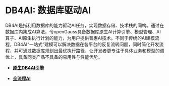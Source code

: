 # DB4AI: 数据库驱动AI<a name="ZH-CN_TOPIC_0000001198803406"></a>

DB4AI是指利用数据库的能力驱动AI任务，实现数据存储、技术栈的同构。通过在数据库内集成AI算法，令openGauss具备数据库原生AI计算引擎、模型管理、AI算子、AI原生执行计划的能力，为用户提供普惠AI技术。不同于传统的AI建模流程，DB4AI“一站式”建模可以解决数据在各平台的反复流转问题，同时简化开发流程，并可通过数据库规划出最优执行路径，让开发者更专注于具体业务和模型的调优上，具备同类产品不具备的易用性与性能优势。

-   **[原生DB4AI引擎](原生DB4AI引擎.md)**

-   **[全流程AI](全流程AI.md)**

